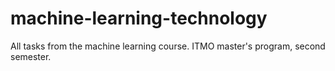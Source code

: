 # machine-learning-technology

All tasks from the machine learning course. ITMO master's program, second semester.